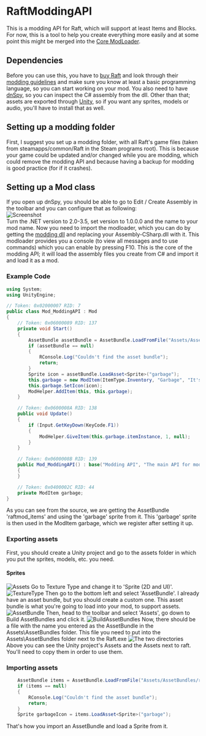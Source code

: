 # RaftModdingAPI
This is a modding API for Raft, which will support at least Items and Blocks. For now, this is a tool to help you create everything more easily and at some point this might be merged into the [Core ModLoader](https://github.com/TeKGameR950/RaftModLoader).
## Dependencies
Before you can use this, you have to [buy Raft](https://store.steampowered.com/app/648800/Raft/) and look through their [modding guidelines](http://raft-game.com/modding-guidelines.html) and make sure you know at least a basic programming language, so you can start working on your mod. You also need to have [dnSpy](https://github.com/0xd4d/dnSpy), so you can inspect the C# assembly from the dll. Other than that; assets are exported through [Unity](https://unity3d.com/get-unity/download), so if you want any sprites, models or audio, you'll have to install that as well.
## Setting up a modding folder
First, I suggest you set up a modding folder, with all Raft's game files (taken from steamapps/common/Raft in the Steam programs root). This is because your game could be updated and/or changed while you are modding, which could remove the modding API and because having a backup for modding is good practice (for if it crashes).
## Setting up a Mod class
If you open up dnSpy, you should be able to go to Edit / Create Assembly in the toolbar and you can configure that as following:  
![Screenshot](https://i.imgur.com/gCX0O1Y.png)  
Turn the .NET version to 2.0-3.5, set version to 1.0.0.0 and the name to your mod name.
Now you need to import the modloader, which you can do by getting the [modding dll](https://github.com/TeKGameR950/RaftModLoader) and replacing your Assembly-CSharp.dll with it. This modloader provides you a console (to view all messages and to use commands) which you can enable by pressing F10. This is the core of the modding API; it will load the assembly files you create from C# and import it and load it as a mod.
### Example Code
```cs
using System;
using UnityEngine;

// Token: 0x02000007 RID: 7
public class Mod_ModdingAPI : Mod
{
	// Token: 0x06000089 RID: 137
	private void Start()
	{
		AssetBundle assetBundle = AssetBundle.LoadFromFile("Assets/AssetBundles/raftmod_items");
		if (assetBundle == null)
		{
			RConsole.Log("Couldn't find the asset bundle");
			return;
		}
		Sprite icon = assetBundle.LoadAsset<Sprite>("garbage");
		this.garbage = new ModItem(ItemType.Inventory, "Garbage", "It's just garbage");
		this.garbage.SetIcon(icon);
		ModHelper.AddItem(this, this.garbage);
	}

	// Token: 0x0600008A RID: 138
	public void Update()
	{
		if (Input.GetKeyDown(KeyCode.F1))
		{
			ModHelper.GiveItem(this.garbage.itemInstance, 1, null);
		}
	}

	// Token: 0x0600008B RID: 139
	public Mod_ModdingAPI() : base("Modding API", "The main API for modding", "v0.0.1", "1.01b")
	{
	}

	// Token: 0x0400002C RID: 44
	private ModItem garbage;
}
```
As you can see from the source, we are getting the AssetBundle 'raftmod_items' and using the 'garbage' sprite from it. This 'garbage' sprite is then used in the ModItem garbage, which we register after setting it up.
### Exporting assets
First, you should create a Unity project and go to the assets folder in which you put the sprites, models, etc. you need.
#### Sprites
![Assets](https://i.imgur.com/7V2oYBW.png)
Go to Texture Type and change it to 'Sprite (2D and UI)'.
![TextureType](https://i.imgur.com/6dACy7y.png)
Then go to the bottom left and select 'AssetBundle'. I already have an asset bundle, but you should create a custom one. This asset bundle is what you're going to load into your mod, to support assets.
![AssetBundle](https://i.imgur.com/qEfopkw.png)
Then, head to the toolbar and select 'Assets', go down to Build AssetBundles and click it.
![BuildAssetBundles](https://i.imgur.com/ywNlKfo.png)
Now, there should be a file with the name you entered as the AssetBundle in the Assets\AssetBundles folder. This file you need to put into the Assets\AssetBundles folder next to the Raft.exe
![The two directories](https://i.imgur.com/5wpJgOY.png)
Above you can see the Unity project's Assets and the Assets next to raft. You'll need to copy them in order to use them.
### Importing assets
```cs
	AssetBundle items = AssetBundle.LoadFromFile("Assets/AssetBundles/raftmod_items");
	if (items == null)
	{
		RConsole.Log("Couldn't find the asset bundle");
		return;
	}
	Sprite garbageIcon = items.LoadAsset<Sprite>("garbage");
```
That's how you import an AssetBundle and load a Sprite from it.
